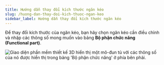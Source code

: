 ```yaml
---
title: Hướng dẫn thay đổi kích thước ngăn kéo
slug: /huong-dan-thay-doi-kich-thuoc-ngan-keo
sidebar_label: Hướng dẫn thay đổi kích thước ngăn kéo
---
```


Để thay đổi kích thước của ngăn kéo, bạn hãy chọn ngăn kéo cần điều chỉnh và nhập các thông số mong muốn vào bảng **Bộ phận chức năng (Functional part)**.

![Giao diện phần mềm thiết kế 3D hiển thị một mô-đun tủ với các thông số của nó được hiển thị trong bảng 'Bộ phận chức năng' ở phía bên phải.](https://storage.googleapis.com/jegavn_kb/image_jegavn/364.1.jpg)